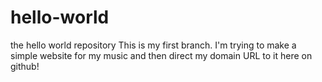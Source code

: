# hello-world
the hello world repository
This is my first branch.
I'm trying to make a simple website for my music
and then direct my domain URL to it here on github!

